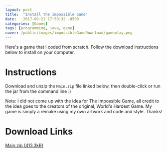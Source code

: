 ```yaml
---
layout: post
title:  "Install the Impossible Game"
date:   2017-09-21 17:59:32 -0500
categories: [Games]
tags: [programming, java, game]
cover: /public/images/impossibleGameDownload/gameplay.png
---
```

Here's a game that I coded from scratch. Follow the download instructions below to install on your computer.

Instructions
============

Download and unzip the `Main.zip` file linked below, then double-click or run the jar from the command line :)

Note: I did not come up with the idea for The Impossible Game, all credit to the idea goes to the creators of the original, World's Hardest Game. My game is simply a remake using my own artwork and code and style. Thanks!

Download Links
==============

[Main.zip (413.3kB)][1]<br>

[1]: https://github.com/ambrosiogabe/ambrosiogabe.github.io/releases/download/ImpossibleGame/ImpossibleGame.zip
